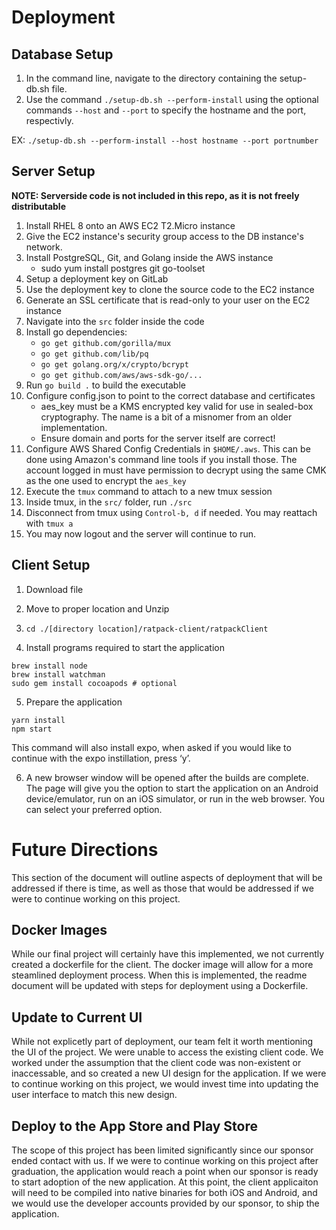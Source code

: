 # Deployment

## Database Setup

1. In the command line, navigate to the directory containing the setup-db.sh file.
2. Use the command `./setup-db.sh --perform-install` using the optional commands `--host` and `--port` to specify the hostname and the port, respectivly.

EX: `./setup-db.sh --perform-install --host hostname --port portnumber`

## Server Setup
**NOTE: Serverside code is not included in this repo, as it is not freely distributable**
1. Install RHEL 8 onto an AWS EC2 T2.Micro instance
2. Give the EC2 instance's security group access to the DB instance's network.
2. Install PostgreSQL, Git, and Golang inside the AWS instance
    - sudo yum install postgres git go-toolset
3. Setup a deployment key on GitLab
4. Use the deployment key to clone the source code to the EC2 instance
5. Generate an SSL certificate that is read-only to your user on the EC2 instance
6. Navigate into the `src` folder inside the code
1. Install go dependencies:
   - `go get github.com/gorilla/mux`
   - `go get github.com/lib/pq`
   - `go get golang.org/x/crypto/bcrypt`
   - `go get github.com/aws/aws-sdk-go/...`
1. Run `go build .` to build the executable
7. Configure config.json to point to the correct database and certificates
    - aes_key must be a KMS encrypted key valid for use in sealed-box cryptography. The name is a bit of a misnomer from an older implementation.
    - Ensure domain and ports for the server itself are correct!
8. Configure AWS Shared Config Credentials in `$HOME/.aws`. This can be done using Amazon's command line tools if you install those. The account logged in must have permission to decrypt using the same CMK as the one used to encrypt the `aes_key`
9. Execute the `tmux` command to attach to a new tmux session
10. Inside tmux, in the `src/` folder, run `./src`
11. Disconnect from tmux using `Control-b, d` if needed. You may reattach with `tmux a`
12. You may now logout and the server will continue to run.

## Client Setup

1. Download file
2. Move to proper location and Unzip
3. `cd ./[directory location]/ratpack-client/ratpackClient`

4.  Install programs required to start the application

```
brew install node
brew install watchman
sudo gem install cocoapods # optional
```

5. Prepare the application

```
yarn install
npm start
```

This command will also install expo, when asked if you would like to continue with the expo instillation, press ‘y’.

6. A new browser window will be opened after the builds are complete. The page will give you the option to start the application on an Android device/emulator, run on an iOS simulator, or run in the web browser. You can select your preferred option. 

# Future Directions

This section of the document will outline aspects of deployment that will be addressed if there is time, as well as those that would be addressed if we were to continue working on this project.

## Docker Images

While our final project will certainly have this implemented, we not currently created a dockerfile for the client. The docker image will allow for a more steamlined deployment process. When this is implemented, the readme document will be updated with steps for deployment using a Dockerfile.

## Update to Current UI

While not explicetly part of deployment, our team felt it worth mentioning the UI of the project. We were unable to access the existing client code. We worked under the assumption that the client code was non-existent or inaccessable, and so created a new UI design for the application. If we were to continue working on this project, we would invest time into updating the user interface to match this new design. 

## Deploy to the App Store and Play Store

The scope of this project has been limited significantly since our sponsor ended contact with us. If we were to continue working on this project after graduation, the application would reach a point when our sponsor is ready to start adoption of the new application. At this point, the client applicaiton will need to be compiled into native binaries for both iOS and Android, and we would use the developer accounts provided by our sponsor, to ship the application.
